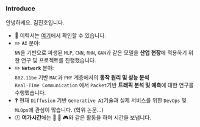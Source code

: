 ### Introduce
안녕하세요. 김진호입니다. 

* :pencil: 이력서는 [여기](https://violet0929.github.io)에서 확인할 수 있습니다.
* :pencil2: **```AI```** 분야:  
  ```NN```을 기반으로 파생된 ```MLP```, ```CNN```, ```RNN```, ```GAN```과 같은 모델을 **산업 현장**에 적용하기 위한 연구 및 프로젝트를 진행했습니다.  
* :pencil2: **```Network```** 분야:  
  ```802.11be``` 기반 ```MAC```과 ```PHY``` 계층에서의 **동작 원리 및 성능 분석**  
  ```Real-Time Communication``` 에서 ```Packet```기반 **트래픽 분석 및 예측**에 대한 연구를 수행했습니다.  
* :question: 현재 ```Diffusion``` 기반 ```Generative AI```기술과 실제 서비스를 위한 ```DevOps``` 및 ```MLOps```에 관심이 많습니다. (학위 논문...)
* :clock7: **여가시간**에는 :musical_note: :walking: :video_game:와 같은 활동을 하며 시간을 보냅니다.
